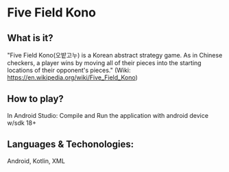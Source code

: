 # Five Field Kono

## What is it?
"Five Field Kono(오밭고누) is a Korean abstract strategy game. As in Chinese checkers, a player wins by moving all of their pieces into the starting locations of their opponent's pieces." (Wiki: https://en.wikipedia.org/wiki/Five_Field_Kono)

## How to play?
In Android Studio: Compile and Run the application with android device w/sdk 18+

## Languages & Techonologies: 
Android, Kotlin, XML
